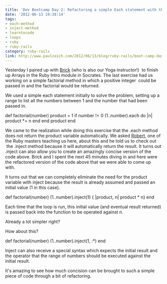 ```yaml
---
title: 'Dev Bootcamp Day 2: Refactoring a simple Each statement with the Inject Method'
date: '2012-06-13 19:38:14'
tags:
- each-method
- inject-method
- learntocode
- loops
- ruby
- ruby-rails
category: ruby-rails
link: http://www.paulzaich.com/2012/06/13/blog/ruby-rails/boot-camp-day-2-refactoring-a-simple-each-statement-with-the-inject-method/
---
```


Yesterday I paired up with
[Brick](http://bootify.tumblr.com) (who is also our Yoga instructor!)  to finish up Arrays in the Ruby Intro module in Socrates. The last exercise had us working on a simple factorial method in which a positive integer  could be passed in and the factorial would be returned.

We used a simple each statement initially to solve the problem, setting up a range to list all the numbers between 1 and the number that had been passed in.


def factorial(number)
product = 1
if number != 0
(1..number).each do |n|
product *= n
end
end
product
end

We came to the realization while doing this exercise that the .each method does not return the product variable automatically. We asked
[Robert](http://knowledgepile.net/), one of the Ruby masters teaching us here, about this and he told us to check out  the .inject method because it will automatically return the result. It turns out .inject can also allow you to create an amazingly concise version of the code above. Brick and I spent the next 45 minutes diving in and here were the refactored version of the code above that we were able to come up with.

It turns out that we can completely eliminate the need for the product variable with inject because the result is already assumed and passed an initial value (1 in this case).


def factorial(number)
(1..number).inject(1) { |product, n| product * n}
end

Each time that the loop is run, this initial value (and eventual result returned) is passed back into the function to be operated against n.

Already a lot simpler right?

How about this?


def factorial(number)
(1..number).inject(1, :*)
end

Inject can also receive a special syntax which expects the initial result and the operator that the range of numbers should be executed against the initial result.

It's amazing to see how much concision can be brought to such a simple piece of code through a bit of refactoring.
